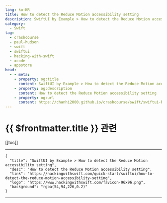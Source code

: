 ```yaml
---
lang: ko-KR
title: How to detect the Reduce Motion accessibility setting
description: SwiftUI by Example > How to detect the Reduce Motion accessibility setting
category:
  - Swift
tag: 
  - crashcourse
  - paul-hudson
  - swift
  - swiftui
  - hacking-with-swift
  - xcode
  - appstore
head:
  - - meta:
    - property: og:title
      content: SwiftUI by Example > How to detect the Reduce Motion accessibility setting
    - property: og:description
      content: How to detect the Reduce Motion accessibility setting
    - property: og:url
      content: https://chanhi2000.github.io/crashcourse/swift/swiftui-by-example/22-accessibility/how-to-detect-the-reduce-motion-accessibility-setting.html
---
```


# {{ $frontmatter.title }} 관련

[[toc]]

---

```component VPCard
{
  "title": "SwiftUI by Example > How to detect the Reduce Motion accessibility setting",
  "desc": "How to detect the Reduce Motion accessibility setting",
  "link": "https://hackingwithswift.com/quick-start/swiftui/how-to-detect-the-reduce-motion-accessibility-setting",
  "logo": "https://www.hackingwithswift.com/favicon-96x96.png",
  "background": "rgba(54,94,226,0.2)"
}
```

---

<TagLinks />